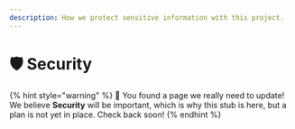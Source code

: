 ```yaml
---
description: How we protect sensitive information with this project.
---
```


# 🛡 Security

{% hint style="warning" %}
🐣 You found a page we really need to update! We believe **Security** will be important, which is why this stub is here, but a plan is not yet in place. Check back soon!
{% endhint %}
